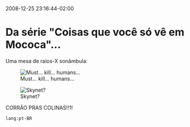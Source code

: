 2008-12-25 23:16:44-02:00
# Da série "Coisas que você só vê em Mococa"...

Uma mesa de raios-X sonâmbula:

<figure>
  <img src="/img/mesaraiox1.jpg" alt="Must... kill... humans..." />
  <figcaption>Must... kill... humans...</figcaption>
</figure>

<figure>
  <img src="/img/mesaraiox2.jpg" alt="Skynet?" />
  <figcaption>Skynet?</figcaption>
</figure>

CORRÃO PRAS COLINAS!!1!

`lang:pt-BR`
